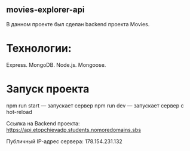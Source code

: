 ## movies-explorer-api
В данном проекте был сделан backend проекта Movies.

# Технологии:
Express.
MongoDB.
Node.js.
Mongoose.

# Запуск проекта
npm run start — запускает сервер
npm run dev — запускает сервер с hot-reload

Ссылка на Backend проекта: https://api.etopchievadp.students.nomoredomains.sbs

Публичный IP-адрес сервера: 178.154.231.132

